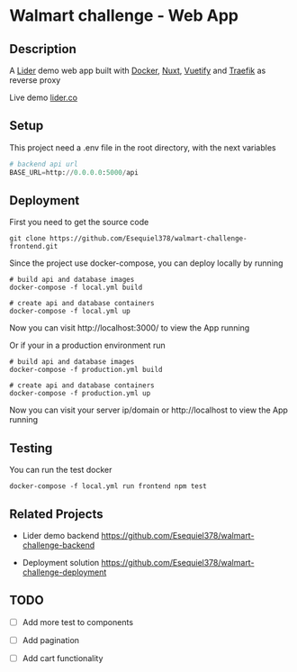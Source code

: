 # Walmart challenge - Web App

## Description

A [Lider](https://www.lider.cl/supermercado/) demo web
app built with [Docker](https://www.docker.com/why-docker),
[Nuxt](https://nuxtjs.org/), [Vuetify](https://vuetifyjs.com/en/)
and [Traefik](https://doc.traefik.io/traefik/) as reverse proxy

Live demo [lider.co](http://165.22.3.102)

## Setup

This project need a .env file in the root directory, with the next variables

```Python
# backend api url
BASE_URL=http://0.0.0.0:5000/api
```

## Deployment

First you need to get the source code

```shell
git clone https://github.com/Esequiel378/walmart-challenge-frontend.git
```

Since the project use docker-compose, you can deploy locally by running

```shell
# build api and database images
docker-compose -f local.yml build

# create api and database containers
docker-compose -f local.yml up
```

Now you can visit http://localhost:3000/ to view the App running

Or if your in a production environment run

```shell
# build api and database images
docker-compose -f production.yml build

# create api and database containers
docker-compose -f production.yml up
```

Now you can visit your server ip/domain or
http://localhost to view the App running

## Testing

You can run the test docker

```shell
docker-compose -f local.yml run frontend npm test
```

## Related Projects

+ Lider demo backend https://github.com/Esequiel378/walmart-challenge-backend

+ Deployment solution https://github.com/Esequiel378/walmart-challenge-deployment

## TODO

- [ ] Add more test to components

- [ ] Add pagination

- [ ] Add cart functionality

